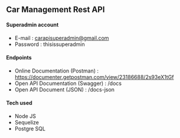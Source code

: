 ## Car Management Rest API

#### Superadmin account
- E-mail    : carapisuperadmin@gmail.com
- Password  : thisissuperadmin


#### Endpoints
- Online Documentation (Postman)    : https://documenter.getpostman.com/view/23186688/2s93eX1tGf
- Open API Documentation (Swagger)  : /docs
- Open API Document (JSON)          : /docs-json

#### Tech used
- Node JS
- Sequelize
- Postgre SQL